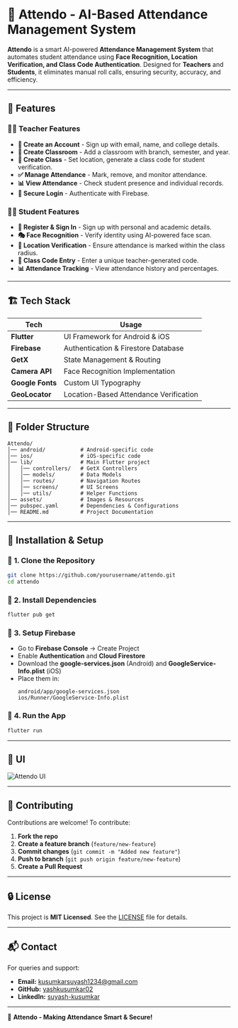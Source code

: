 # 📝 Attendo - AI-Based Attendance Management System

**Attendo** is a smart AI-powered **Attendance Management System** that automates student attendance using **Face Recognition, Location Verification, and Class Code Authentication**. Designed for **Teachers** and **Students**, it eliminates manual roll calls, ensuring security, accuracy, and efficiency.

---

## 🚀 Features

### **👨‍🏫 Teacher Features**
- **📌 Create an Account** - Sign up with email, name, and college details.
- **🏫 Create Classroom** - Add a classroom with branch, semester, and year.
- **📍 Create Class** - Set location, generate a class code for student verification.
- **✅ Manage Attendance** - Mark, remove, and monitor attendance.
- **📊 View Attendance** - Check student presence and individual records.
- **🔐 Secure Login** - Authenticate with Firebase.

### **👩‍🎓 Student Features**
- **📝 Register & Sign In** - Sign up with personal and academic details.
- **🎭 Face Recognition** - Verify identity using AI-powered face scan.
- **📍 Location Verification** - Ensure attendance is marked within the class radius.
- **🔢 Class Code Entry** - Enter a unique teacher-generated code.
- **📊 Attendance Tracking** - View attendance history and percentages.

---

## 🏗️ Tech Stack

| Tech | Usage |
|------|-------|
| **Flutter** | UI Framework for Android & iOS |
| **Firebase** | Authentication & Firestore Database |
| **GetX** | State Management & Routing |
| **Camera API** | Face Recognition Implementation |
| **Google Fonts** | Custom UI Typography |
| **GeoLocator** | Location-Based Attendance Verification |

---

## 📂 Folder Structure

```
Attendo/
│── android/           # Android-specific code
│── ios/               # iOS-specific code
│── lib/               # Main Flutter project
│   │── controllers/   # GetX Controllers
│   │── models/        # Data Models
│   │── routes/        # Navigation Routes
│   │── screens/       # UI Screens
│   │── utils/         # Helper Functions
│── assets/            # Images & Resources
│── pubspec.yaml       # Dependencies & Configurations
│── README.md          # Project Documentation
```

---

## 🎯 Installation & Setup

### 🔹 **1. Clone the Repository**
```sh
git clone https://github.com/yourusername/attendo.git
cd attendo
```

### 🔹 **2. Install Dependencies**
```sh
flutter pub get
```

### 🔹 **3. Setup Firebase**
- Go to **Firebase Console** → Create Project
- Enable **Authentication** and **Cloud Firestore**
- Download the **google-services.json** (Android) and **GoogleService-Info.plist** (iOS)
- Place them in:
  ```
  android/app/google-services.json
  ios/Runner/GoogleService-Info.plist
  ```

### 🔹 **4. Run the App**
```sh
flutter run
```

---

## 📸 UI

![Attendo UI](https://github.com/user-attachments/assets/a17a495c-9d4e-42d3-903b-63143fda64be)



---

## 🤝 Contributing
Contributions are welcome! To contribute:
1. **Fork the repo**
2. **Create a feature branch** (`feature/new-feature`)
3. **Commit changes** (`git commit -m "Added new feature"`)
4. **Push to branch** (`git push origin feature/new-feature`)
5. **Create a Pull Request**

---

## 🔒 License
This project is **MIT Licensed**. See the [LICENSE](LICENSE) file for details.

---

## 📬 Contact
For queries and support:
- **Email:** kusumkarsuyash1234@gmail.com
- **GitHub:** [yashkusumkar02](https://github.com/yashkusumkar02)
- **LinkedIn:** [suyash-kusumkar](https://linkedin.com/in/suyash-kusumkar)

---

🚀 **Attendo - Making Attendance Smart & Secure!**
